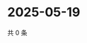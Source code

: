 # 2025-05-19

共 0 条

<!-- BEGIN ZHIHUVIDEO -->
<!-- 最后更新时间 Mon May 19 2025 05:09:31 GMT+0800 (China Standard Time) -->

<!-- END ZHIHUVIDEO -->
